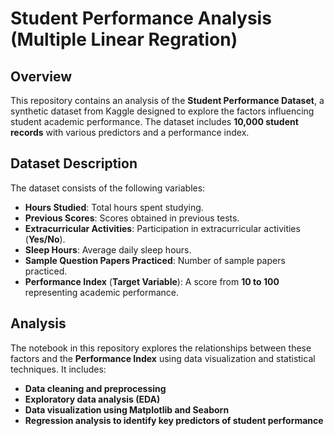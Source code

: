 # Student Performance Analysis (Multiple Linear Regration)

## Overview
This repository contains an analysis of the **Student Performance Dataset**, a synthetic dataset from Kaggle designed to explore the factors influencing student academic performance. The dataset includes **10,000 student records** with various predictors and a performance index.

## Dataset Description
The dataset consists of the following variables:

- **Hours Studied**: Total hours spent studying.
- **Previous Scores**: Scores obtained in previous tests.
- **Extracurricular Activities**: Participation in extracurricular activities (**Yes/No**).
- **Sleep Hours**: Average daily sleep hours.
- **Sample Question Papers Practiced**: Number of sample papers practiced.
- **Performance Index** (**Target Variable**): A score from **10 to 100** representing academic performance.

## Analysis
The notebook in this repository explores the relationships between these factors and the **Performance Index** using data visualization and statistical techniques. It includes:

- **Data cleaning and preprocessing**
- **Exploratory data analysis (EDA)**
- **Data visualization using Matplotlib and Seaborn**
- **Regression analysis to identify key predictors of student performance**

